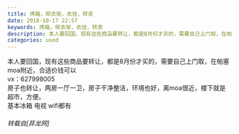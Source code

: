 ```yaml
---
title: 烤箱，晾衣架，衣挂，转卖
date: 2018-10-17 22:57
keywords: 烤箱，晾衣架，衣挂，转卖
description: 本人要回国，现有这些商品要转让，都是8月份才买的，需要自己上门取，在帕塞moa附近，合适价钱可以vx：627998005房子也转让，两房一厅一卫，房子干净整洁，环境也好，离moa很近，楼下就是超市，方便。基本冰箱 电视 wifi都有
categories: used
---
```

<td class="t_f" id="postmessage_2069737">

本人要回国，现有这些商品要转让，都是8月份才买的，需要自己上门取，在帕塞moa附近，合适价钱可以<br/>
vx：627998005<br/>
房子也转让，两房一厅一卫，房子干净整洁，环境也好，离moa很近，楼下就是超市，方便。<br/>
基本冰箱 电视 wifi都有</td>
###### 转载自[菲龙网]